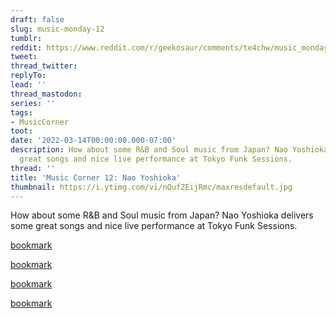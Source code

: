 ```yaml
---
draft: false
slug: music-monday-12
tumblr:
reddit: https://www.reddit.com/r/geekosaur/comments/te4chw/music_monday_12_nao_yoshioka/
tweet:
thread_twitter:
replyTo:
lead: ''
thread_mastodon:
series: ''
tags:
- MusicCorner
toot:
date: '2022-03-14T00:00:00.000-07:00'
description: How about some R&B and Soul music from Japan? Nao Yoshioka delivers some
  great songs and nice live performance at Tokyo Funk Sessions.
thread: ''
title: 'Music Corner 12: Nao Yoshioka'
thumbnail: https://i.ytimg.com/vi/nQufZEijRmc/maxresdefault.jpg
---
```


How about some R&B and Soul music from Japan? Nao Yoshioka delivers some great songs and nice live performance at Tokyo Funk Sessions.

[bookmark](https://www.youtube.com/watch?v=nQufZEijRmc)

[bookmark](https://www.youtube.com/watch?v=I6U5uYWR-OY)

[bookmark](https://www.youtube.com/watch?v=CTmaZAWVFsw)

[bookmark](https://www.youtube.com/watch?v=zgax00svOwQ)